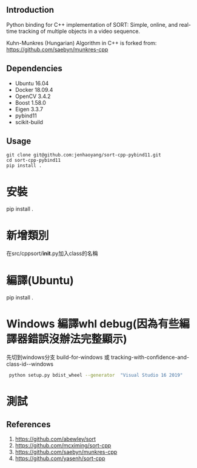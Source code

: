 ## Introduction
Python binding for C++ implementation of SORT: Simple, online, and real-time tracking of multiple objects in a video sequence.

Kuhn-Munkres (Hungarian) Algorithm in C++ is forked from:
https://github.com/saebyn/munkres-cpp

## Dependencies
- Ubuntu 16.04
- Docker 18.09.4
- OpenCV 3.4.2
- Boost 1.58.0
- Eigen 3.3.7
- pybind11
- scikit-build


## Usage 
```
git clone git@github.com:jenhaoyang/sort-cpp-pybind11.git
cd sort-cpp-pybind11
pip install .
```


# 安裝
pip install .

# 新增類別
在src/cppsort/__init__.py加入class的名稱

# 編譯(Ubuntu)
pip install .

# Windows 編譯whl debug(因為有些編譯器錯誤沒辦法完整顯示)
先切到windows分支 build-for-windows  或   tracking-with-confidence-and-class-id--windows
```bash
 python setup.py bdist_wheel --generator  "Visual Studio 16 2019"
```
# 測試

## References
1. https://github.com/abewley/sort
2. https://github.com/mcximing/sort-cpp
3. https://github.com/saebyn/munkres-cpp
4. https://github.com/yasenh/sort-cpp
